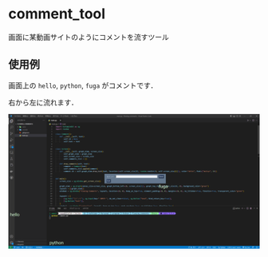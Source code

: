 # comment_tool
画面に某動画サイトのようにコメントを流すツール

## 使用例
画面上の `hello`, `python`, `fuga` がコメントです．

右から左に流れます．

![](image/screenshot.png)

